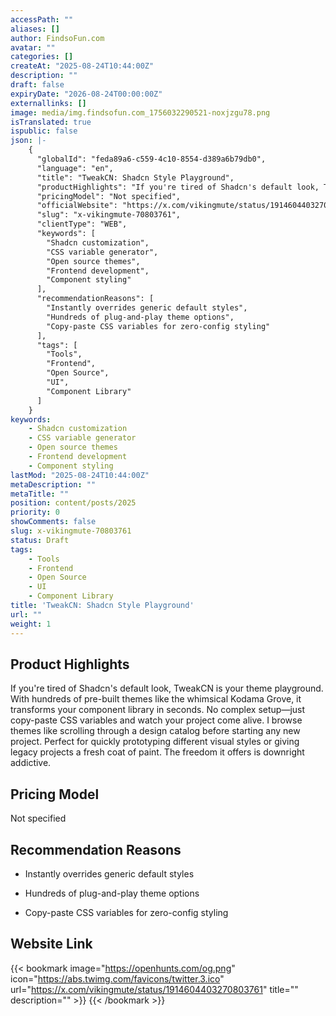 ```yaml
---
accessPath: ""
aliases: []
author: FindsoFun.com
avatar: ""
categories: []
createAt: "2025-08-24T10:44:00Z"
description: ""
draft: false
expiryDate: "2026-08-24T00:00:00Z"
externallinks: []
image: media/img.findsofun.com_1756032290521-noxjzgu78.png
isTranslated: true
ispublic: false
json: |-
    {
      "globalId": "feda89a6-c559-4c10-8554-d389a6b79db0",
      "language": "en",
      "title": "TweakCN: Shadcn Style Playground",
      "productHighlights": "If you're tired of Shadcn's default look, TweakCN is your theme playground. With hundreds of pre-built themes like the whimsical Kodama Grove, it transforms your component library in seconds. No complex setup—just copy-paste CSS variables and watch your project come alive. I browse themes like scrolling through a design catalog before starting any new project. Perfect for quickly prototyping different visual styles or giving legacy projects a fresh coat of paint. The freedom it offers is downright addictive.",
      "pricingModel": "Not specified",
      "officialWebsite": "https://x.com/vikingmute/status/1914604403270803761",
      "slug": "x-vikingmute-70803761",
      "clientType": "WEB",
      "keywords": [
        "Shadcn customization",
        "CSS variable generator",
        "Open source themes",
        "Frontend development",
        "Component styling"
      ],
      "recommendationReasons": [
        "Instantly overrides generic default styles",
        "Hundreds of plug-and-play theme options",
        "Copy-paste CSS variables for zero-config styling"
      ],
      "tags": [
        "Tools",
        "Frontend",
        "Open Source",
        "UI",
        "Component Library"
      ]
    }
keywords:
    - Shadcn customization
    - CSS variable generator
    - Open source themes
    - Frontend development
    - Component styling
lastMod: "2025-08-24T10:44:00Z"
metaDescription: ""
metaTitle: ""
position: content/posts/2025
priority: 0
showComments: false
slug: x-vikingmute-70803761
status: Draft
tags:
    - Tools
    - Frontend
    - Open Source
    - UI
    - Component Library
title: 'TweakCN: Shadcn Style Playground'
url: ""
weight: 1
---
```

## Product Highlights
If you're tired of Shadcn's default look, TweakCN is your theme playground. With hundreds of pre-built themes like the whimsical Kodama Grove, it transforms your component library in seconds. No complex setup—just copy-paste CSS variables and watch your project come alive. I browse themes like scrolling through a design catalog before starting any new project. Perfect for quickly prototyping different visual styles or giving legacy projects a fresh coat of paint. The freedom it offers is downright addictive.

## Pricing Model
<!--more-->Not specified

## Recommendation Reasons
- Instantly overrides generic default styles

- Hundreds of plug-and-play theme options

- Copy-paste CSS variables for zero-config styling

## Website Link
{{< bookmark image="https://openhunts.com/og.png" icon="https://abs.twimg.com/favicons/twitter.3.ico" url="https://x.com/vikingmute/status/1914604403270803761" title="" description="" >}}
{{< /bookmark >}}


